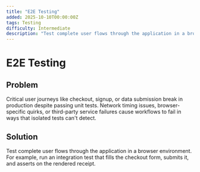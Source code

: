 ```yaml
---
title: "E2E Testing"
added: 2025-10-10T00:00:00Z
tags: Testing
difficulty: Intermediate
description: "Test complete user flows through the application in a browser environment."
---
```

# E2E Testing

## Problem

Critical user journeys like checkout, signup, or data submission break in production despite passing unit tests. Network timing issues, browser-specific quirks, or third-party service failures cause workflows to fail in ways that isolated tests can't detect.

## Solution

Test complete user flows through the application in a browser environment. For example, run an integration test that fills the checkout form, submits it, and asserts on the rendered receipt.
